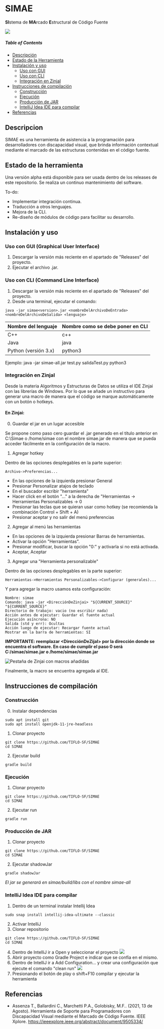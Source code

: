 # SIMAE
**SI**stema de **MA**rcado **E**structural de Código Fuente

![](https://i.imgur.com/oSRdStq.png)

##### Table of Contents  
- [Descripción](#Descripcion)  
- [Estado de la Herramienta](#Estado-de-la-herramienta)
- [Instalación y uso](#Instalación-y-uso)
    * [Uso con GUI](#usocongui)
    * [Uso con CLI](#usoconcli)
    * [Integración en ZinjaI](#Integración-en-ZinjaI)
- [Instrucciones de compilación](#Instrucciones-de-compilación)
    * [Construcción](#Construcción)
    * [Ejecución](#Ejecución)
    * [Producción de JAR](#Producción-de-JAR)
    * [IntelliJ Idea IDE para compilar](#IntelliJ-Idea-IDE-para-compilar)
- [Referencias](#Referencias)

## Descripcion

SIMAE es una herramienta de asistencia a la programación para desarrolladores con discapacidad visual, que brinda información contextual mediante el marcado de las estructuras contenidas en el código fuente.

## Estado de la herramienta

Una versión alpha está disponible para ser usada dentro de los releases de este repositorio. Se realiza un continuo mantenimiento del software.

To-do:

* Implementar integración continua.
* Traducción a otros lenguajes.
* Mejora de la CLI.
* Re-diseño de módulos de código para facilitar su desarrollo.

## Instalación y uso

### Uso con GUI (Graphical User Interface) <a name="usocongui"/>

1. Descargar la versión más reciente en el apartado de "Releases" del proyecto.
2. Ejecutar el archivo .jar.

### Uso con CLI (Command Line Interface) <a name="usoconcli"/>

1. Descargar la versión más reciente en el apartado de "Releases" del proyecto.
2. Desde una terminal, ejecutar el comando:

```bash=
java -jar simae<version>.jar <nombreDelArchivoDeEntrada> <nombreDelArchivoDeSalida> <lenguaje>
```

|Nombre del lenguaje|Nombre como se debe poner en CLI|
|-------------------|--------------------------------|
|C++|c++|
|Java|java|
|Python (versión 3.x)|python3|

Ejemplo:
java -jar simae-all.jar test.py salidaTest.py python3

### Integración en ZinjaI 

Desde la materia Algoritmos y Estructuras de Datos se utiliza el IDE Zinjai con las librerías de Windows. Por lo que se añade un instructivo para generar una macro de manera que el código se marque automáticamente con un botón o hotkeys.

#### En Zinjai:

0) Guardar el jar en un lugar accesible

Se propone como paso cero guardar el .jar generado en el título anterior en C:\Simae o /home/simae con el nombre simae.jar de manera que se pueda acceder fácilmente en la configuración de la macro.

1) Agregar hotkey

Dentro de las opciones desplegables en la parte superior:

```
Archivo->Preferencias...
```

* En las opciones de la izquierda presionar General
* Presionar Personalizar atajos de teclado
* En el buscador escribir "herramienta"
* Hacer click en el botón "..." a la derecha de "Herramientas -> Herramientas Personalizables -> 0
* Presionar las teclas que se quieran usar como hotkey (se recomienda la combinación Control + Shift + A)
* Presionar aceptar y no salir del menú preferencias

2) Agregar al menú las herramientas

* En las opciones de la izquierda presionar Barras de herramientas.
* Activar la opción "Herramientas".
* Presionar modificar, buscar la opción "0:" y activarla si no está activada.
* Aceptar, Aceptar

3) Agregar una "Herramienta personalizable"

Dentro de las opciones desplegables en la parte superior:

```
Herramientas->Herramientas Personalizables->Configurar (generales)...
```

Y para agregar la macro usamos esta configuración:

```
Nombre: simae
Comando: java -jar <DirecciónDeZinjai> "${CURRENT_SOURCE}" "${CURRENT_SOURCE}"
Directorio de trabajo: vacio (no escribir nada)
Acción antes de ejecutar: Guardar el fuente actual
Ejecución asíncrona: NO
Salida (std y err): Ocultas
Acción luego de ejecutar: Recargar fuente actual
Mostrar en la barra de herramientas: SI
````

**IMPORTANTE: reemplazar <DirecciónDeZijaI> por la dirección donde se encuentra el software. En caso de cumplir el paso 0 será C:/simae/simae.jar o /home/simae/simae.jar**

![Pestaña de Zinjai con macros añadidas](https://gitlab.com/Patacon/patacon.gitlab.io/-/raw/main/images/simae-macro.png)

Finalmente, la macro se encuentra agregada al IDE.


## Instrucciones de compilación 

### Construcción
0. Instalar dependencias
```shell=
sudo apt install git
sudo apt install openjdk-11-jre-headless
```

1. Clonar proyecto
```shell=
git clone https://github.com/TIFLO-SF/SIMAE
cd SIMAE
```
2. Ejecutar build
```shell=
gradle build
```

### Ejecución

1. Clonar proyecto
```shell=
git clone https://github.com/TIFLO-SF/SIMAE
cd SIMAE
```
2. Ejecutar run
```shell=
gradle run
```

### Producción de JAR

1. Clonar proyecto
```shell=
git clone https://github.com/TIFLO-SF/SIMAE
cd SIMAE
```
2. Ejecutar shadowJar
```shell=
gradle shadowJar
```

*El jar se generará en simae/build/libs con el nombre simae-all*


### IntelliJ Idea IDE para compilar

1. Dentro de un terminal instalar Intellij Idea 
```shell=
sudo snap install intellij-idea-ultimate --classic
```
2. Activar IntelliJ
3. Clonar repositorio
```shell=
git clone https://github.com/TIFLO-SF/SIMAE
cd SIMAE
```
4. Dentro de IntelliJ ir a Open y seleccionar el proyecto
    ![](https://i.imgur.com/OO64PeR.png)
5. Abrir proyecto como Gradle Project e indicar que se confía en el mismo.
6. Dentro de IntelliJ ir a Add Configuration... y crear una configuración que ejecute el comando "clean run"
    ![](https://i.imgur.com/mw6ECiq.png)
7. Presionando el botón de play o shift+F10 compilar y ejecutar la herramienta

## Referencias
* Assenza T., Ballardini C., Marchetti P.A., Golobisky, M.F.. (2021, 13 de Agosto). Herramienta de Soporte para Programadores con Discapacidad Visual mediante el Marcado de Código Fuente. IEEE Xplore. https://ieeexplore.ieee.org/abstract/document/9505334/
